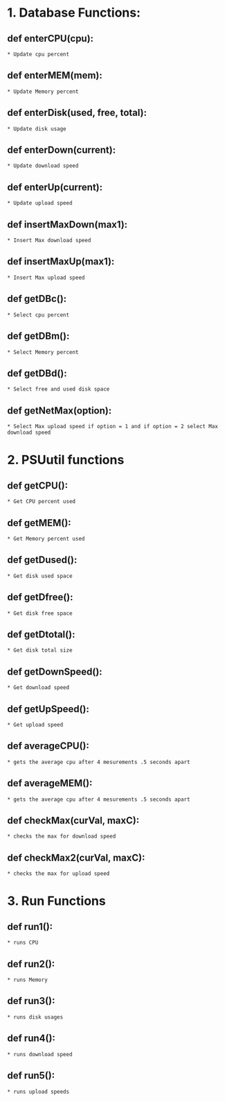 # 1. Database Functions:
## def enterCPU(cpu):
    * Update cpu percent

## def enterMEM(mem):
    * Update Memory percent

## def enterDisk(used, free, total):
    * Update disk usage

## def enterDown(current):
    * Update download speed

## def enterUp(current):
    * Update upload speed

## def insertMaxDown(max1):
    * Insert Max download speed

## def insertMaxUp(max1):
    * Insert Max upload speed

## def getDBc():
    * Select cpu percent

## def getDBm():
    * Select Memory percent

## def getDBd():
    * Select free and used disk space

## def getNetMax(option):
    * Select Max upload speed if option = 1 and if option = 2 select Max download speed

# 2. PSUutil functions
## def getCPU():
    * Get CPU percent used

## def getMEM():
    * Get Memory percent used

## def getDused():
    * Get disk used space

## def getDfree():
    * Get disk free space

## def getDtotal():
    * Get disk total size

## def getDownSpeed():
    * Get download speed

## def getUpSpeed():
    * Get upload speed

## def averageCPU():
    * gets the average cpu after 4 mesurements .5 seconds apart

## def averageMEM():
    * gets the average cpu after 4 mesurements .5 seconds apart

## def checkMax(curVal, maxC):
    * checks the max for download speed

## def checkMax2(curVal, maxC):
    * checks the max for upload speed

# 3. Run Functions
## def run1():
    * runs CPU

## def run2():
    * runs Memory

## def run3():
    * runs disk usages

## def run4():
    * runs download speed

## def run5():
    * runs upload speeds
